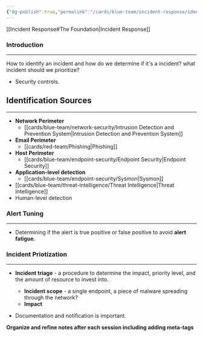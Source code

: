 ```yaml
---
{"dg-publish":true,"permalink":"/cards/blue-team/incident-response/identification/"}
---
```


[[Incident Response#The Foundation\|Incident Response]]
### Introduction
---
How to identify an incident and how do we determine if it's a incident? what incident should we prioritize?

- Security controls.
## Identification Sources
---
- **Network Perimeter**
	- [[cards/blue-team/network-security/Intrusion Detection and Prevention System\|Intrusion Detection and Prevention System]]
- **Email Perimeter**
	- [[cards/red-team/Phishing\|Phishing]]
- **Host Perimeter**
	- [[cards/blue-team/endpoint-security/Endpoint Security\|Endpoint Security]]
- **Application-level detection**
	- [[cards/blue-team/endpoint-security/Sysmon\|Sysmon]]
- [[cards/blue-team/threat-intelligence/Threat Intelligence\|Threat Intelligence]]
- Human-level detection
### Alert Tuning
---
- Determining if the alert is true positive or false positive to avoid **alert fatigue.**
### Incident Priotization
---
- **Incident triage** - a procedure to determine the impact, priority level, and the amount of resource to invest into.
	- **Incident scope** - a single endpoint, a piece of malware spreading through the network?
	- **Impact** 

- Documentation and notification is important.



**Organize and refine notes after each session including adding meta-tags**

